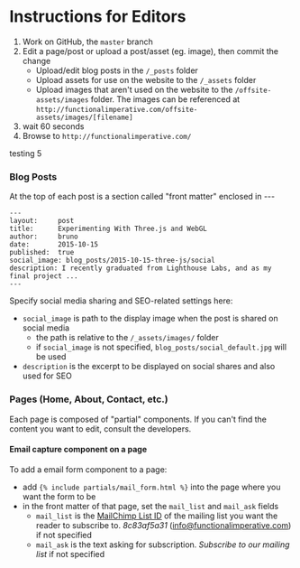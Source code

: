 Instructions for Editors
========================

1. Work on GitHub, the `master` branch
2. Edit a page/post or upload a post/asset (eg. image), then commit the change
    - Upload/edit blog posts in the `/_posts` folder
    - Upload assets for use on the website to the `/_assets` folder
    - Upload images that aren't used on the website to the `/offsite-assets/images` folder. The images can be referenced at `http://functionalimperative.com/offsite-assets/images/[filename]`
3. wait 60 seconds
4. Browse to `http://functionalimperative.com/`

testing 5

### Blog Posts

At the top of each post is a section called "front matter" enclosed in ---
```
---
layout:     post
title:      Experimenting With Three.js and WebGL
author:     bruno
date:       2015-10-15
published:  true
social_image: blog_posts/2015-10-15-three-js/social
description: I recently graduated from Lighthouse Labs, and as my final project ...
---
```
Specify social media sharing and SEO-related settings here:
* `social_image` is path to the display image when the post is shared on social media
    - the path is relative to the `/_assets/images/` folder
    - if `social_image` is not specified, `blog_posts/social_default.jpg` will be used
* `description` is the excerpt to be displayed on social shares and also used for SEO


### Pages (Home, About, Contact, etc.)

Each page is composed of "partial" components. If you can't find the content you want to edit, consult the developers.

#### Email capture component on a page

To add a email form component to a page:
* add `{% include partials/mail_form.html %}` into the page where you want the form to be
* in the front matter of that page, set the `mail_list` and `mail_ask` fields
    - `mail_list` is the [MailChimp List ID](http://kb.mailchimp.com/lists/managing-subscribers/find-your-list-id) of the mailing list you want the reader to subscribe to. *8c83af5a31* (info@functionalimperative.com) if not specified
    - `mail_ask` is the text asking for subscription. *Subscribe to our mailing list* if not specified




